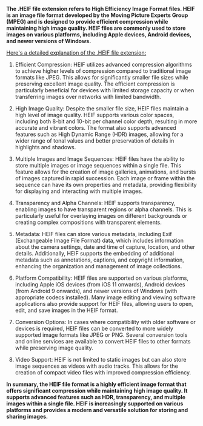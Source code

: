 **The .HEIF file extension refers to High Efficiency Image Format files. HEIF is an image file format developed by the Moving Picture Experts Group (MPEG) and is designed to provide efficient compression while maintaining high image quality. HEIF files are commonly used to store images on various platforms, including Apple devices, Android devices, and newer versions of Windows.**

<ins>Here's a detailed explanation of the .HEIF file extension:</ins>

1. Efficient Compression: HEIF utilizes advanced compression algorithms to achieve higher levels of compression compared to traditional image formats like JPEG. This allows for significantly smaller file sizes while preserving excellent image quality. The efficient compression is particularly beneficial for devices with limited storage capacity or when transferring images over networks with limited bandwidth.

2. High Image Quality: Despite the smaller file size, HEIF files maintain a high level of image quality. HEIF supports various color spaces, including both 8-bit and 10-bit per channel color depth, resulting in more accurate and vibrant colors. The format also supports advanced features such as High Dynamic Range (HDR) images, allowing for a wider range of tonal values and better preservation of details in highlights and shadows.

3. Multiple Images and Image Sequences: HEIF files have the ability to store multiple images or image sequences within a single file. This feature allows for the creation of image galleries, animations, and bursts of images captured in rapid succession. Each image or frame within the sequence can have its own properties and metadata, providing flexibility for displaying and interacting with multiple images.

4. Transparency and Alpha Channels: HEIF supports transparency, enabling images to have transparent regions or alpha channels. This is particularly useful for overlaying images on different backgrounds or creating complex compositions with transparent elements.

5. Metadata: HEIF files can store various metadata, including Exif (Exchangeable Image File Format) data, which includes information about the camera settings, date and time of capture, location, and other details. Additionally, HEIF supports the embedding of additional metadata such as annotations, captions, and copyright information, enhancing the organization and management of image collections.

6. Platform Compatibility: HEIF files are supported on various platforms, including Apple iOS devices (from iOS 11 onwards), Android devices (from Android 9 onwards), and newer versions of Windows (with appropriate codecs installed). Many image editing and viewing software applications also provide support for HEIF files, allowing users to open, edit, and save images in the HEIF format.

7. Conversion Options: In cases where compatibility with older software or devices is required, HEIF files can be converted to more widely supported image formats like JPEG or PNG. Several conversion tools and online services are available to convert HEIF files to other formats while preserving image quality.

8. Video Support: HEIF is not limited to static images but can also store image sequences as videos with audio tracks. This allows for the creation of compact video files with improved compression efficiency.

**In summary, the HEIF file format is a highly efficient image format that offers significant compression while maintaining high image quality. It supports advanced features such as HDR, transparency, and multiple images within a single file. HEIF is increasingly supported on various platforms and provides a modern and versatile solution for storing and sharing images.**
